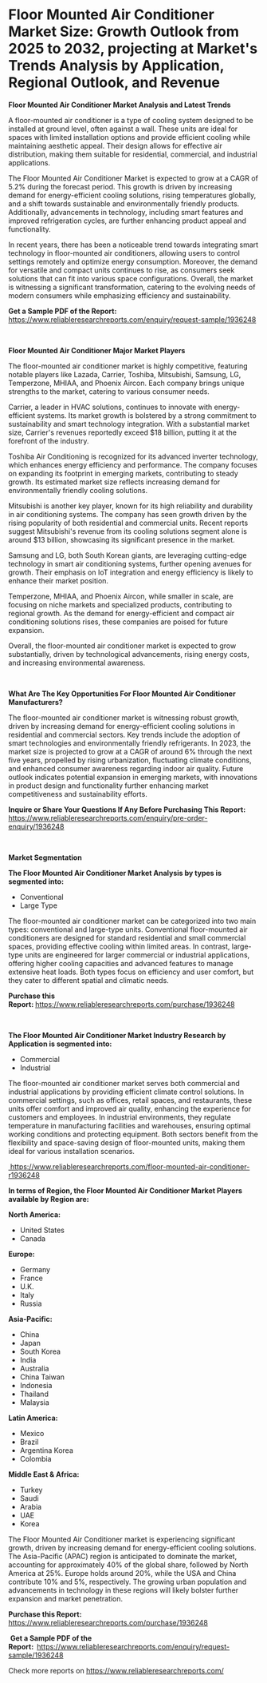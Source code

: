 <p><h1>Floor Mounted Air Conditioner Market Size: Growth Outlook from 2025 to 2032, projecting at Market's Trends Analysis by Application, Regional Outlook, and Revenue</h1></p><p><strong>Floor Mounted Air Conditioner Market Analysis and Latest Trends</strong></p>
<p><p>A floor-mounted air conditioner is a type of cooling system designed to be installed at ground level, often against a wall. These units are ideal for spaces with limited installation options and provide efficient cooling while maintaining aesthetic appeal. Their design allows for effective air distribution, making them suitable for residential, commercial, and industrial applications.</p><p>The Floor Mounted Air Conditioner Market is expected to grow at a CAGR of 5.2% during the forecast period. This growth is driven by increasing demand for energy-efficient cooling solutions, rising temperatures globally, and a shift towards sustainable and environmentally friendly products. Additionally, advancements in technology, including smart features and improved refrigeration cycles, are further enhancing product appeal and functionality. </p><p>In recent years, there has been a noticeable trend towards integrating smart technology in floor-mounted air conditioners, allowing users to control settings remotely and optimize energy consumption. Moreover, the demand for versatile and compact units continues to rise, as consumers seek solutions that can fit into various space configurations. Overall, the market is witnessing a significant transformation, catering to the evolving needs of modern consumers while emphasizing efficiency and sustainability.</p></p>
<p><strong>Get a Sample PDF of the Report:&nbsp;</strong> <a href="https://www.reliableresearchreports.com/enquiry/request-sample/1936248?utm_campaign=3364&utm_medium=2&utm_source=Github&utm_content=ia&utm_term=08042025&utm_id=floor-mounted-air-conditioner">https://www.reliableresearchreports.com/enquiry/request-sample/1936248</a></p>
<p>&nbsp;</p>
<p><strong>Floor Mounted Air Conditioner Major Market Players</strong></p>
<p><p>The floor-mounted air conditioner market is highly competitive, featuring notable players like Lazada, Carrier, Toshiba, Mitsubishi, Samsung, LG, Temperzone, MHIAA, and Phoenix Aircon. Each company brings unique strengths to the market, catering to various consumer needs.</p><p>Carrier, a leader in HVAC solutions, continues to innovate with energy-efficient systems. Its market growth is bolstered by a strong commitment to sustainability and smart technology integration. With a substantial market size, Carrier's revenues reportedly exceed $18 billion, putting it at the forefront of the industry.</p><p>Toshiba Air Conditioning is recognized for its advanced inverter technology, which enhances energy efficiency and performance. The company focuses on expanding its footprint in emerging markets, contributing to steady growth. Its estimated market size reflects increasing demand for environmentally friendly cooling solutions.</p><p>Mitsubishi is another key player, known for its high reliability and durability in air conditioning systems. The company has seen growth driven by the rising popularity of both residential and commercial units. Recent reports suggest Mitsubishi's revenue from its cooling solutions segment alone is around $13 billion, showcasing its significant presence in the market.</p><p>Samsung and LG, both South Korean giants, are leveraging cutting-edge technology in smart air conditioning systems, further opening avenues for growth. Their emphasis on IoT integration and energy efficiency is likely to enhance their market position.</p><p>Temperzone, MHIAA, and Phoenix Aircon, while smaller in scale, are focusing on niche markets and specialized products, contributing to regional growth. As the demand for energy-efficient and compact air conditioning solutions rises, these companies are poised for future expansion.</p><p>Overall, the floor-mounted air conditioner market is expected to grow substantially, driven by technological advancements, rising energy costs, and increasing environmental awareness.</p></p>
<p>&nbsp;</p>
<p><strong>What Are The Key Opportunities For Floor Mounted Air Conditioner Manufacturers?</strong></p>
<p><p>The floor-mounted air conditioner market is witnessing robust growth, driven by increasing demand for energy-efficient cooling solutions in residential and commercial sectors. Key trends include the adoption of smart technologies and environmentally friendly refrigerants. In 2023, the market size is projected to grow at a CAGR of around 6% through the next five years, propelled by rising urbanization, fluctuating climate conditions, and enhanced consumer awareness regarding indoor air quality. Future outlook indicates potential expansion in emerging markets, with innovations in product design and functionality further enhancing market competitiveness and sustainability efforts.</p></p>
<p><strong>Inquire or Share Your Questions If Any Before Purchasing This Report:</strong> <a href="https://www.reliableresearchreports.com/enquiry/pre-order-enquiry/1936248?utm_campaign=3364&utm_medium=2&utm_source=Github&utm_content=ia&utm_term=08042025&utm_id=floor-mounted-air-conditioner">https://www.reliableresearchreports.com/enquiry/pre-order-enquiry/1936248</a></p>
<p>&nbsp;</p>
<p><strong>Market Segmentation</strong></p>
<p><strong>The Floor Mounted Air Conditioner Market Analysis by types is segmented into:</strong></p>
<p><ul><li>Conventional</li><li>Large Type</li></ul></p>
<p><p>The floor-mounted air conditioner market can be categorized into two main types: conventional and large-type units. Conventional floor-mounted air conditioners are designed for standard residential and small commercial spaces, providing effective cooling within limited areas. In contrast, large-type units are engineered for larger commercial or industrial applications, offering higher cooling capacities and advanced features to manage extensive heat loads. Both types focus on efficiency and user comfort, but they cater to different spatial and climatic needs.</p></p>
<p><strong>Purchase this Report:&nbsp;</strong><a href="https://www.reliableresearchreports.com/purchase/1936248?utm_campaign=3364&utm_medium=2&utm_source=Github&utm_content=ia&utm_term=08042025&utm_id=floor-mounted-air-conditioner">https://www.reliableresearchreports.com/purchase/1936248</a></p>
<p>&nbsp;</p>
<p><strong>The Floor Mounted Air Conditioner Market Industry Research by Application is segmented into:</strong></p>
<p><ul><li>Commercial</li><li>Industrial</li></ul></p>
<p><p>The floor-mounted air conditioner market serves both commercial and industrial applications by providing efficient climate control solutions. In commercial settings, such as offices, retail spaces, and restaurants, these units offer comfort and improved air quality, enhancing the experience for customers and employees. In industrial environments, they regulate temperature in manufacturing facilities and warehouses, ensuring optimal working conditions and protecting equipment. Both sectors benefit from the flexibility and space-saving design of floor-mounted units, making them ideal for various installation scenarios.</p></p>
<p><a href="https://www.reliableresearchreports.com/floor-mounted-air-conditioner-r1936248?utm_campaign=3364&utm_medium=2&utm_source=Github&utm_content=ia&utm_term=08042025&utm_id=floor-mounted-air-conditioner">&nbsp;https://www.reliableresearchreports.com/floor-mounted-air-conditioner-r1936248</a></p>
<p><strong>In terms of Region, the Floor Mounted Air Conditioner Market Players available by Region are:</strong></p>
<p>
    <p> <strong> North America: </strong>
        <ul>
            <li>United States</li>
            <li>Canada</li>
        </ul>
        </p> 
    <p> <strong> Europe: </strong>
        <ul>
            <li>Germany</li>
            <li>France</li>
            <li>U.K.</li>
            <li>Italy</li>
            <li>Russia</li>
        </ul>
        </p> 
    <p> <strong> Asia-Pacific: </strong>
        <ul>
            <li>China</li>
            <li>Japan</li>
            <li>South Korea</li>
            <li>India</li>
            <li>Australia</li>
            <li>China Taiwan</li>
            <li>Indonesia</li>
            <li>Thailand</li>
            <li>Malaysia</li>
        </ul>
        </p> 
    <p> <strong> Latin America: </strong>
        <ul>
            <li>Mexico</li>
            <li>Brazil</li>
            <li>Argentina Korea</li>
            <li>Colombia</li>
        </ul>
        </p> 
    <p> <strong> Middle East & Africa: </strong>
        <ul>
            <li>Turkey</li>
            <li>Saudi</li>
            <li>Arabia</li>
            <li>UAE</li>
            <li>Korea</li>
        </ul>
    </p>
    </p>
<p><p>The Floor Mounted Air Conditioner market is experiencing significant growth, driven by increasing demand for energy-efficient cooling solutions. The Asia-Pacific (APAC) region is anticipated to dominate the market, accounting for approximately 40% of the global share, followed by North America at 25%. Europe holds around 20%, while the USA and China contribute 10% and 5%, respectively. The growing urban population and advancements in technology in these regions will likely bolster further expansion and market penetration.</p></p>
<p><strong>Purchase this Report: </strong><a href="https://www.reliableresearchreports.com/purchase/1936248?utm_campaign=3364&utm_medium=2&utm_source=Github&utm_content=ia&utm_term=08042025&utm_id=floor-mounted-air-conditioner">https://www.reliableresearchreports.com/purchase/1936248</a></p>
<p>&nbsp;<strong>Get a Sample PDF of the Report:&nbsp;&nbsp;</strong><a href="https://www.reliableresearchreports.com/enquiry/request-sample/1936248?utm_campaign=3364&utm_medium=2&utm_source=Github&utm_content=ia&utm_term=08042025&utm_id=floor-mounted-air-conditioner">https://www.reliableresearchreports.com/enquiry/request-sample/1936248</a></p>
<p><strong></strong></p>
<p>Check more reports on <a href="https://www.reliableresearchreports.com/?utm_campaign=3364&utm_medium=2&utm_source=Github&utm_content=ia&utm_term=08042025&utm_id=floor-mounted-air-conditioner">https://www.reliableresearchreports.com/</a></p>